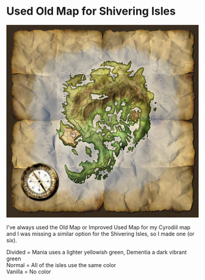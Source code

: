 # Used Old Map for Shivering Isles

![Example Image](image.jpg)

I've always used the Old Map or Improved Used Map for my Cyrodiil map and I was missing a similar option for the Shivering Isles, so I made one (or six).   

Divided = Mania uses a lighter yellowish green, Dementia a dark vibrant green    
Normal = All of the isles use the same color    
Vanilla = No color   
